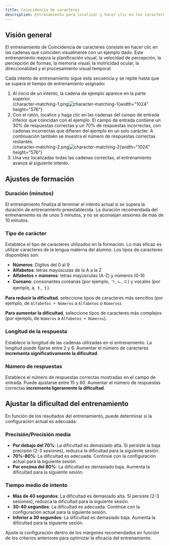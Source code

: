 ```yaml
---
title: Coincidencia de caracteres
description: Entrenamiento para localizar y hacer clic en los caracteres coincidentes a partir de opciones visualmente similares.
---
```


## Visión general

El entrenamiento de Coincidencia de caracteres consiste en hacer clic en las cadenas que coinciden visualmente con un ejemplo dado. Este entrenamiento mejora la planificación visual, la velocidad de percepción, la percepción de formas, la memoria visual, la motricidad ocular, la direccionalidad y el procesamiento visual temporal.

Cada intento de entrenamiento sigue esta secuencia y se repite hasta que se supera el tiempo de entrenamiento asignado:

1. Al inicio de un intento, la cadena de ejemplo aparece en la parte superior.\
   /character-matching-1.png![character-matching-1](){width="1024" height="576"}
2. Con el ratón, localice y haga clic en las cadenas del campo de entrada inferior que coincidan con el ejemplo. El campo de entrada contiene un 30% de respuestas correctas y un 70% de respuestas incorrectas, con cadenas incorrectas que difieren del ejemplo en un solo carácter. A continuación también se muestra el número de respuestas correctas restantes.\
   /character-matching-2.png![character-matching-2](){width="1024" height="576"}
3. Una vez localizadas todas las cadenas correctas, el entrenamiento avanza al siguiente intento.

## Ajustes de formación

### Duración (minutos)

El entrenamiento finaliza al terminar el intento actual si se supera la duración de entrenamiento preestablecida. La duración recomendada del entrenamiento es de unos 5 minutos, y no se aconsejan sesiones de más de 10 minutos.

### Tipo de carácter

Establece el tipo de caracteres utilizados en la formación. Lo más eficaz es utilizar caracteres de la lengua materna del alumno. Los tipos de caracteres disponibles son:

- **Números**: Dígitos del 0 al 9
- **Alfabetos**: letras mayúsculas de la A a la Z
- **Alfabetos + números**: letras mayúsculas (A-Z) y números (0-9)
- **Coreano**: consonantes coreanas (por ejemplo, ㄱ, ㄴ, ㄷ) y vocales (por ejemplo, а, ㅑ, ㅓ).

**Para reducir la dificultad**, seleccione tipos de caracteres más sencillos (por ejemplo, de `Alfabetos + Números` a `Alfabetos` o `Números`).

**Para aumentar la dificultad**, seleccione tipos de caracteres más complejos (por ejemplo, de `Números` a `Alfabetos + Números`).

### Longitud de la respuesta

Establece la longitud de las cadenas utilizadas en el entrenamiento. La longitud puede fijarse entre 2 y 6. Aumentar el número de caracteres **incrementa significativamente la dificultad**.

### Número de respuestas

Establece el número de respuestas correctas mostradas en el campo de entrada. Puede ajustarse entre 15 y 60. Aumentar el número de respuestas correctas **incrementa ligeramente la dificultad**.

## Ajustar la dificultad del entrenamiento

En función de los resultados del entrenamiento, puede determinar si la configuración actual es adecuada:

### Precisión/Precisión media

- **Por debajo del 70%**: La dificultad es demasiado alta. Si persiste la baja precisión (2-3 sesiones), reduzca la dificultad para la siguiente sesión.
- **70%-80%**: La dificultad es adecuada. Continúe con la configuración actual para la siguiente sesión.
- **Por encima del 80%**: La dificultad es demasiado baja. Aumenta la dificultad para la siguiente sesión.

### Tiempo medio de intento

- **Más de 40 segundos**: La dificultad es demasiado alta. Si persiste (2-3 sesiones), reduzca la dificultad para la siguiente sesión.
- **30-40 segundos**: La dificultad es adecuada. Continúe con la configuración actual para la siguiente sesión.
- **Inferior a 30 segundos**: La dificultad es demasiado baja. Aumenta la dificultad para la siguiente sesión.

Ajuste la configuración dentro de los márgenes recomendados en función de los criterios anteriores para optimizar la eficacia del entrenamiento.
